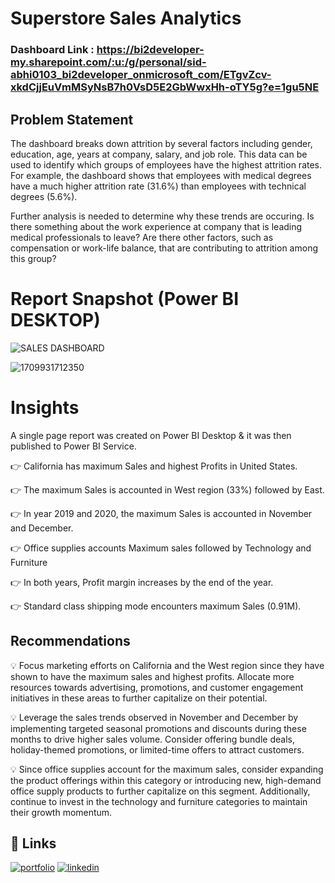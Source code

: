 # Superstore Sales Analytics

### Dashboard Link : https://bi2developer-my.sharepoint.com/:u:/g/personal/sid-abhi0103_bi2developer_onmicrosoft_com/ETgvZcv-xkdCjjEuVmMSyNsB7h0VsD5E2GbWwxHh-oTY5g?e=1gu5NE

## Problem Statement

The dashboard breaks down attrition by several factors including gender, education, age, years at company, salary, and job role. This data can be used to identify which groups of employees have the highest attrition rates. For example, the dashboard shows that employees with medical degrees have a much higher attrition rate (31.6%) than employees with technical degrees (5.6%).

Further analysis is needed to determine why these trends are occuring. Is there something about the work experience at company that is leading medical professionals to leave? Are there other factors, such as compensation or work-life balance, that are contributing to attrition among this group?

 
# Report Snapshot (Power BI DESKTOP)

 
![SALES DASHBOARD](https://github.com/Sidhant-abhi/Superstore-Sales-Analysis/assets/146129693/9b460124-469e-4a05-b1fa-145aeba31c35)

![1709931712350](https://github.com/Sidhant-abhi/Superstore-Sales-Analysis/assets/146129693/9ce85740-f73a-4e5f-a5ac-f54bdc047822)



# Insights

A single page report was created on Power BI Desktop & it was then published to Power BI Service.

👉 California has maximum Sales and highest Profits in United States.

👉 The maximum Sales is accounted in West region (33%) followed by East.

👉 In year 2019 and 2020, the maximum Sales is accounted in November and December.

👉 Office supplies accounts Maximum sales followed by Technology and Furniture

👉 In both years, Profit margin increases by the end of the year.

👉 Standard class shipping mode encounters maximum Sales (0.91M).


## Recommendations
💡 Focus marketing efforts on California and the West region since they have shown to have the maximum sales and highest profits. Allocate more resources towards advertising, promotions, and customer engagement initiatives in these areas to further capitalize on their potential.

💡 Leverage the sales trends observed in November and December by implementing targeted seasonal promotions and discounts during these months to drive higher sales volume. Consider offering bundle deals, holiday-themed promotions, or limited-time offers to attract customers.

💡 Since office supplies account for the maximum sales, consider expanding the product offerings within this category or introducing new, high-demand office supply products to further capitalize on this segment. Additionally, continue to invest in the technology and furniture categories to maintain their growth momentum.


## 🔗 Links
[![portfolio](https://img.shields.io/badge/my_portfolio-000?style=for-the-badge&logo=ko-fi&logoColor=white)](https://www.notion.so/Sidhant-Singh-Portfolio-07b15284a5834b2e98590d6acf1d8ae1)
[![linkedin](https://img.shields.io/badge/linkedin-0A66C2?style=for-the-badge&logo=linkedin&logoColor=white)](https://www.linkedin.com/in/sidhantsingh-dataanalyst)
